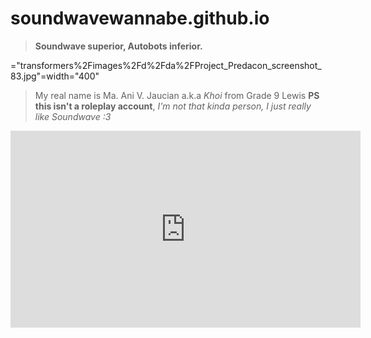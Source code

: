 # soundwavewannabe.github.io
> **Soundwave superior, Autobots inferior.**

<img src>="transformers%2Fimages%2Fd%2Fda%2FProject_Predacon_screenshot_83.jpg"=width="400"





> My real name is Ma. Ani V. Jaucian a.k.a *Khoi* from Grade 9 Lewis
**PS this isn't a roleplay account**, *I'm not that kinda person, I just really like Soundwave :3*



<iframe width="560" height="315" src="https://www.youtube.com/embed/BBJa32lCaaY" title="YouTube video player" frameborder="0" allow="accelerometer; autoplay; clipboard-write; encrypted-media; gyroscope; picture-in-picture" allowfullscreen></iframe>
